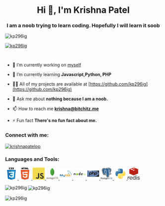 <h1 align="center">Hi 👋, I'm Krishna Patel</h1>
<h3 align="center">I am a noob trying to learn coding. Hopefully I will learn it soob</h3>

<p align="left"> <img src="https://komarev.com/ghpvc/?username=kp296ig&label=Profile%20views&color=0e75b6&style=flat" alt="kp296ig" /> </p>

<p align="left"> <a href="https://github.com/ryo-ma/github-profile-trophy"><img src="https://github-profile-trophy.vercel.app/?username=kp296ig" alt="kp296ig" /></a> </p>

<p align="left"> <a href="https://twitter.com/" target="blank"><img src="https://img.shields.io/twitter/follow/?logo=twitter&style=for-the-badge" alt="" /></a> </p>

- 🔭 I’m currently working on [myself](https://github.com/kp296ig)

- 🌱 I’m currently learning **Javascript,Python, PHP**

- 👨‍💻 All of my projects are available at [https://github.com/kp296ig](https://github.com/kp296ig)

- 💬 Ask me about **nothing because I am a noob.**

- 📫 How to reach me **krishna@bitchitz.me**

- ⚡ Fun fact **There's no fun fact about me.**

<h3 align="left">Connect with me:</h3>
<p align="left">
<a href="https://instagram.com/krishnapatelop" target="blank"><img align="center" src="https://raw.githubusercontent.com/rahuldkjain/github-profile-readme-generator/master/src/images/icons/Social/instagram.svg" alt="krishnapatelop" height="30" width="40" /></a>
</p>

<h3 align="left">Languages and Tools:</h3>
<p align="left"> <a href="https://www.w3schools.com/css/" target="_blank"> <img src="https://raw.githubusercontent.com/devicons/devicon/master/icons/css3/css3-original-wordmark.svg" alt="css3" width="40" height="40"/> </a> <a href="https://www.w3.org/html/" target="_blank"> <img src="https://raw.githubusercontent.com/devicons/devicon/master/icons/html5/html5-original-wordmark.svg" alt="html5" width="40" height="40"/> </a> <a href="https://developer.mozilla.org/en-US/docs/Web/JavaScript" target="_blank"> <img src="https://raw.githubusercontent.com/devicons/devicon/master/icons/javascript/javascript-original.svg" alt="javascript" width="40" height="40"/> </a> <a href="https://www.mongodb.com/" target="_blank"> <img src="https://raw.githubusercontent.com/devicons/devicon/master/icons/mongodb/mongodb-original-wordmark.svg" alt="mongodb" width="40" height="40"/> </a> <a href="https://www.mysql.com/" target="_blank"> <img src="https://raw.githubusercontent.com/devicons/devicon/master/icons/mysql/mysql-original-wordmark.svg" alt="mysql" width="40" height="40"/> </a> <a href="https://nodejs.org" target="_blank"> <img src="https://raw.githubusercontent.com/devicons/devicon/master/icons/nodejs/nodejs-original-wordmark.svg" alt="nodejs" width="40" height="40"/> </a> <a href="https://www.php.net" target="_blank"> <img src="https://raw.githubusercontent.com/devicons/devicon/master/icons/php/php-original.svg" alt="php" width="40" height="40"/> </a> <a href="https://www.postgresql.org" target="_blank"> <img src="https://raw.githubusercontent.com/devicons/devicon/master/icons/postgresql/postgresql-original-wordmark.svg" alt="postgresql" width="40" height="40"/> </a> <a href="https://www.python.org" target="_blank"> <img src="https://raw.githubusercontent.com/devicons/devicon/master/icons/python/python-original.svg" alt="python" width="40" height="40"/> </a> <a href="https://redis.io" target="_blank"> <img src="https://raw.githubusercontent.com/devicons/devicon/master/icons/redis/redis-original-wordmark.svg" alt="redis" width="40" height="40"/> </a> </p>

<p><img align="left" src="https://github-readme-stats.vercel.app/api/top-langs?username=kp296ig&show_icons=true&locale=en&layout=compact" alt="kp296ig" /></p>

<p>&nbsp;<img align="center" src="https://github-readme-stats.vercel.app/api?username=kp296ig&show_icons=true&locale=en" alt="kp296ig" /></p>

<p><img align="center" src="https://github-readme-streak-stats.herokuapp.com/?user=kp296ig&" alt="kp296ig" /></p>
